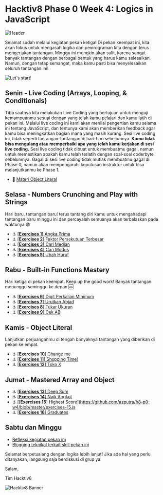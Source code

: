 # Hacktiv8 Phase 0 Week 4: Logics in JavaScript

![Header](assets/header-w1.jpg)

Selamat sudah melalui kegiatan pekan ketiga! Di pekan keempat ini, kita akan fokus untuk mengasah logika dan pemrograman kita dengan terus mengerjakan tantangan. Minggu ini mungkin akan sulit, karena sangat banyak tantangan dengan berbagai bentuk yang harus kamu selesaikan. Namun, dengan tetap semangat, maka kamu pasti bisa menyelesaikan seluruh tantangan ini!

![Let's start!](assets/start.png)

## Senin - Live Coding (Arrays, Looping, & Conditionals)

Tiba saatnya kita melakukan Live Coding yang bertujuan untuk menguji kemampuanmu sesuai dengan yang telah kamu pelajari dan kamu latih di pekan ini. Melalui live coding ini kami akan menilai pengertian kamu selama ini tentang JavaScript, dan tentunya kami akan memberikan feedback agar kamu bisa meningkatkan bagian mana yang masih kurang. Sesi live coding ini, tidak seperti tantangan-tantangan di hari-hari sebelumnya. **Kamu tidak bisa mengulang atau memperbaiki apa yang telah kamu kerjakan di sesi live coding.** Sesi live coding tidak dibuat untuk membuatmu gagal, namun untuk memastikan apakah kamu telah terlatih dengan soal-soal coderbyte sebelumnya. Gagal di sesi live coding tidak mutlak membuatmu gagal di Phase 0, namun akan mempengaruhi keputusan instruktur untuk bisa melanjutkanmu ke Phase 1.

- :notebook_with_decorative_cover:
[Materi Object Literal](/modules/js-object-literal.md)

## Selasa - Numbers Crunching and Play with Strings
Hari baru, tantangan baru! terus tantang diri kamu untuk mengahadapi tantangan baru minggu ini dan percayalah semuanya akan terbalaskan pada waktunya :smile:

- :anchor:
[[**Exercises 1**] Angka Prima](https://github.com/azputra/h8-p0-w4/blob/master/exercises-1.js)
- :anchor:
[[**Exercises 2**] Faktor Persekutuan Terbesar](https://github.com/azputra/h8-p0-w4/blob/master/exercises-2.js)
- :anchor:
[[**Exercises 3**] Cari Median](https://github.com/azputra/h8-p0-w4/blob/master/exercises-3.js)
- :anchor:
[[**Exercises 4**] Cari Modus](https://github.com/azputra/h8-p0-w4/blob/master/exercises-4.js)
- :anchor:
[[**Exercises 5**] Ubah Huruf](https://github.com/azputra/h8-p0-w4/blob/master/exercises-5.js)

## Rabu - Built-in Functions Mastery
Hari ketiga di pekan keempat. Keep up the good work! Banyak tantangan menunggu seminggu ke depan :cool:

- :anchor:
[[**Exercises 6**] Digit Perkalian Minimum](https://github.com/azputra/h8-p0-w4/blob/master/exercises-6.js)
- :anchor:
[[**Exercises 7**] Urutkan Abjad](https://github.com/azputra/h8-p0-w4/blob/master/exercises-7.js)
- :anchor:
[[**Exercises 8**] Tukar Ukuran](https://github.com/azputra/h8-p0-w4/blob/master/exercises-8.js)
- :anchor:
[[**Exercises 9**] Cek AB](https://github.com/azputra/h8-p0-w4/blob/master/exercises-9.js)

## Kamis - Object Literal
Lanjutkan perjuanganmu di tengah banyaknya tantangan yang diberikan di pekan ke empat.
- :anchor:
[[**Exercises 10**] Change me](https://github.com/azputra/h8-p0-w4/blob/master/exercises-10.js)
- :anchor:
[[**Exercises 11**] Shopping Time!](https://github.com/azputra/h8-p0-w4/blob/master/exercises-11.js)
- :anchor:
[[**Exercises 12**] Toko X](https://github.com/azputra/h8-p0-w4/blob/master/exercises-12.js)


## Jumat - Mastered Array and Object
- :anchor: [[**Exercises 13**] Deep Sum](https://github.com/azputra/h8-p0-w4/blob/master/exercises-13.js)
- :anchor: [[**Exercises 14**] Naik Angkot](https://github.com/azputra/h8-p0-w4/blob/master/exercises-14.js)
- :anchor: [[**Exercises 15**] Highest Score](https://github.com/azputra/h8-p0-w4/blob/master/exercises-15.js
- :anchor: [[**Exercises 16**] Graduates](https://github.com/azputra/h8-p0-w4/blob/master/exercises-16.js)

## Sabtu dan Minggu

- [Refleksi kegiatan pekan ini](https://github.com/hacktiv8/phase-0-activities/blob/master/modules/reflection.md)
- [Blogging teknikal terkait skill pekan ini](https://github.com/hacktiv8/phase-0-activities/blob/master/modules/blog.md)

Selamat berpetualang dengan logika lebih lanjut! Jika ada hal yang perlu ditanyakan, langsung saja berdiskusi di grup ya.

Salam,

Tim Hacktiv8

![Hacktiv8 Banner](assets/banner.png)
